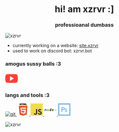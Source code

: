 <h1 align="center">hi! am xzrvr :]</h1>
<h3 align="center">professioanal dumbass</h3>

<p align="left"> <img src="https://komarev.com/ghpvc/?username=xzrvr&label=Profile%20views&color=a600ff&style=flat-square" alt="xzrvr" /> </p>

- currently working on a website: [site.xzrvr](xzrvr.pages.dev)
- used to work on discord bot: xzrvr.bot


<h3 align="left">amogus sussy balls :3</h3>
<p align="left">
<a href="https://www.youtube.com/c/xzrvr" target="blank"><img align="center" src="https://raw.githubusercontent.com/xzrvr/xzrvr/main/images/youtube.png" alt="xzrvr" height="40" width="40" /></a>
<a href="https://discord.gg/qSBy8NrOqX" target="blank"><img align="center" src="https://raw.githubusercontent.com/xzrvr/xzrvr/main/images/discord.png" alt="qSBy8NrOqX" height="26" width="30" /></a>
</p>

<h3 align="left">langs and tools :3</h3>
<p align="left"> <a href="https://git-scm.com/" target="_blank" rel="noreferrer"> <img src="https://www.vectorlogo.zone/logos/git-scm/git-scm-icon.svg" alt="git" width="40" height="40"/> </a> <a href="https://www.w3.org/html/" target="_blank" rel="noreferrer"> <img src="https://raw.githubusercontent.com/devicons/devicon/master/icons/html5/html5-original-wordmark.svg" alt="html5" width="40" height="40"/> </a> <a href="https://developer.mozilla.org/en-US/docs/Web/JavaScript" target="_blank" rel="noreferrer"> <img src="https://raw.githubusercontent.com/devicons/devicon/master/icons/javascript/javascript-original.svg" alt="javascript" width="40" height="40"/> </a> <a href="https://nodejs.org" target="_blank" rel="noreferrer"> <img src="https://raw.githubusercontent.com/devicons/devicon/master/icons/nodejs/nodejs-original-wordmark.svg" alt="nodejs" width="40" height="40"/> </a> <a href="https://www.photoshop.com/en" target="_blank" rel="noreferrer"> <img src="https://raw.githubusercontent.com/devicons/devicon/master/icons/photoshop/photoshop-line.svg" alt="photoshop" width="40" height="40"/> </a> </p>

<p><img align="center" src="https://github-readme-streak-stats.herokuapp.com/?user=xzrvr&theme=dark" alt="xzrvr" /></p>
